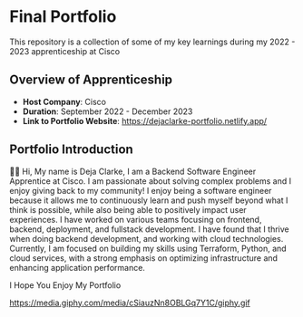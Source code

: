 # Final Portfolio

This repository is a collection of some of my key learnings during my 2022 - 2023 apprenticeship at Cisco

## Overview of Apprenticeship

- **Host Company**: Cisco
- **Duration**: September 2022 - December 2023
- **Link to Portfolio Website**: https://dejaclarke-portfolio.netlify.app/

## Portfolio Introduction

👋🏾 Hi, My name is Deja Clarke, I am a Backend Software Engineer Apprentice at Cisco. I am passionate about solving complex problems and I enjoy giving back to my community! I enjoy being a software engineer because it allows me to continuously learn and push myself beyond what I think is possible, while also being able to positively impact user experiences. I have worked on various teams focusing on frontend, backend, deployment, and fullstack development. I have found that I thrive when doing backend development, and working with cloud technologies. Currently, I am focused on building my skills using Terraform, Python, and cloud services, with a strong emphasis on optimizing infrastructure and enhancing application performance.

I Hope You Enjoy My Portfolio

https://media.giphy.com/media/cSiauzNn8OBLGq7Y1C/giphy.gif
